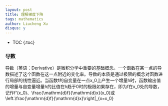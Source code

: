 ```yaml
---
layout: post
title: 理解梯度下降
tags: mathematics
author: Liucheng Xu
disqus: y
---
```


* TOC
{:toc}


### 导数

导数（英语：Derivative）是微积分学中重要的基础概念。一个函数在某一点的导数描述了这个函数在这一点附近的变化率。导数的本质是通过极限的概念对函数进行局部的线性逼近。当函数f的自变量在一点x_0上产生一个增量h时，函数输出值的增量与自变量增量h的比值在h趋于0时的极限如果存在，即为f在x_0处的导数，记作f'(x_0)、\frac{\mathrm{d}f}{\mathrm{d}x}(x_0)或\left.\frac{\mathrm{d}f}{\mathrm{d}x}\right|_{x=x_0}
